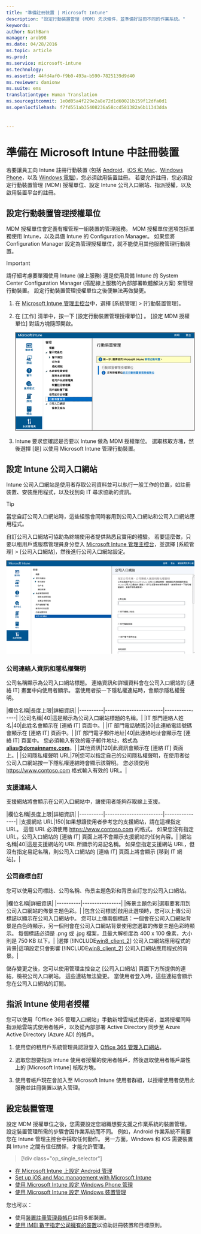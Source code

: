 ```yaml
---
title: "準備註冊裝置 | Microsoft Intune"
description: "設定行動裝置管理 (MDM) 先決條件，並準備好註冊不同的作業系統。"
keywords: 
author: NathBarn
manager: arob98
ms.date: 04/28/2016
ms.topic: article
ms.prod: 
ms.service: microsoft-intune
ms.technology: 
ms.assetid: 44fd4af0-f9b0-493a-b590-7825139d9d40
ms.reviewer: damionw
ms.suite: ems
translationtype: Human Translation
ms.sourcegitcommit: 1e0d05a4f229e2a8e72d1d60021b159f12dfa0d1
ms.openlocfilehash: f7fd551ab35408236a58ccd581382a6b11343dda


---
```


# 準備在 Microsoft Intune 中註冊裝置
若要讓員工向 Intune 註冊行動裝置 (包括 [Android](set-up-android-management-with-microsoft-intune.md)、[iOS 和 Mac](set-up-ios-and-mac-management-with-microsoft-intune.md)、[Windows Phone](set-up-windows-phone-management-with-microsoft-intune.md)，以及 [Windows 電腦](set-up-windows-device-management-with-microsoft-intune.md))，您必須啟用裝置註冊。 若要允許註冊，您必須設定行動裝置管理 (MDM) 授權單位、設定 Intune 公司入口網站、指派授權，以及啟用裝置平台的註冊。

## 設定行動裝置管理授權單位
MDM 授權單位會定義有權管理一組裝置的管理服務。 MDM 授權單位選項包括單獨使用 Intune，以及具備 Intune 的 Configuration Manager。 如果您將 Configuration Manager 設定為管理授權單位，就不能使用其他服務管理行動裝置。

>[!IMPORTANT]
> 請仔細考慮要單獨使用 Intune (線上服務) 還是使用具備 Intune 的 System Center Configuration Manager (搭配線上服務的內部部署軟體解決方案) 來管理行動裝置。 設定行動裝置管理授權單位之後便無法再做變更。



1.  在 [Microsoft Intune 管理主控台](http://manage.microsoft.com)中，選擇 [系統管理] &gt; [行動裝置管理]。

2.  在 [工作]  清單中，按一下 [設定行動裝置管理授權單位] 。 [設定 MDM 授權單位]  對話方塊隨即開啟。

    ![[設定 MDM 授權單位] 對話方塊](../media/intune-mdm-authority.png)

3.  Intune 要求您確認是否要以 Intune 做為 MDM 授權單位。 選取核取方塊，然後選擇 [是] 以使用 Microsoft Intune 管理行動裝置。

## 設定 Intune 公司入口網站

Intune 公司入口網站是使用者存取公司資料並可以執行一般工作的位置，如註冊裝置、安裝應用程式，以及找到向 IT 尋求協助的資訊。

> [!TIP]
> 當您自訂公司入口網站時，這些組態會同時套用到公司入口網站和公司入口網站應用程式。

自訂公司入口網站可協助為終端使用者提供熟悉且實用的體驗。 若要這麼做，只要以租用戶或服務管理員身分登入 [Microsoft Intune 管理主控台](https://manage.microsoft.com)，並選擇 [系統管理] &gt; [公司入口網站]，然後進行公司入口網站設定。

![admin-console-admin-workspace-comp-portal-settings](../media/cp_sa_cpsetup.PNG)

### 公司連絡人資訊和隱私權聲明

公司名稱顯示為公司入口網站標題。 連絡資訊和詳細資料會在公司入口網站的 [連絡 IT] 畫面中向使用者顯示。 當使用者按一下隱私權連結時，會顯示隱私權聲明。

|欄位名稱|長度上限|詳細資訊|
    |----------|------------------------|----------------|
    |公司名稱|40|這是顯示為公司入口網站標題的名稱。|
    |IT 部門連絡人姓名|40|此姓名會顯示在 [連絡 IT] 頁面中。|
    |IT 部門電話號碼|20|此連絡電話號碼會顯示在 [連絡 IT] 頁面中。|
    |IT 部門電子郵件地址|40|此連絡地址會顯示在 [連絡 IT] 頁面中。 您必須輸入有效的電子郵件地址，格式為 **alias@domainname.com**。|
    |其他資訊|120|此資訊會顯示在 [連絡 IT] 頁面上。|
    |公司隱私權聲明 URL|79|您可以指定自己的公司隱私權聲明，在使用者從公司入口網站按一下隱私權連結時會顯示該聲明。 您必須使用 https://www.contoso.com 格式輸入有效的 URL。|

### 支援連絡人
支援網站將會顯示在公司入口網站中，讓使用者能夠存取線上支援。

|欄位名稱|長度上限|詳細資訊|
    |----------|------------------------|----------------|
    |支援網站 URL|150|如果想讓使用者參考您的支援網站，請在這裡指定 URL。 這個 URL 必須使用 https://www.contoso.com 的格式。 如果您沒有指定 URL，公司入口網站的 [連絡 IT] 頁面上將不會顯示支援網站的任何內容。|
    |網站名稱|40|這是支援網站的 URL 所顯示的易記名稱。 如果您指定支援網站 URL，但沒有指定易記名稱，則公司入口網站的 [連絡 IT] 頁面上將會顯示 [移到 IT 網站]。|


### 公司商標自訂

您可以使用公司標誌、公司名稱、佈景主題色彩和背景自訂您的公司入口網站。

|欄位名稱|詳細資訊|
    |----------|----------------|
    |佈景主題色彩|選取要套用到公司入口網站的佈景主題色彩。|
    |包含公司標誌|啟用此選項時，您可以上傳公司標誌以顯示在公司入口網站中。 您可以上傳兩個標誌：一個會在公司入口網站背景是白色時顯示，另一個則會在公司入口網站背景使用您選取的佈景主題色彩時顯示。 每個標誌必須是 .png 或 .jpg 檔案，且最大解析度為 400 x 100 像素，大小則是 750 KB 以下。|
    |選擇 [!INCLUDE[win8_client_2](../includes/win8_client_2_md.md)] 公司入口網站應用程式的背景|這項設定只會影響 [!INCLUDE[win8_client_2](../includes/win8_client_2_md.md)] 公司入口網站應用程式的背景。|


儲存變更之後，您可以使用管理主控台之 [公司入口網站] 頁面下方所提供的連結，檢視公司入口網站。 這些連結無法變更。 當使用者登入時，這些連結會顯示您在公司入口網站的訂閱。

## 指派 Intune 使用者授權

您可以使用「Office 365 管理入口網站」手動新增雲端式使用者，並將授權同時指派給雲端式使用者帳戶，以及從內部部署 Active Directory 同步至 Azure Active Directory (Azure AD) 的帳戶。

1.  使用您的租用戶系統管理員認證登入 [Office 365 管理入口網站](https://portal.office.com/Admin/Default.aspx)。

2.  選取您想要指派 Intune 使用者授權的使用者帳戶，然後選取使用者帳戶屬性上的 [Microsoft Intune] 核取方塊。

3.  使用者帳戶現在會加入至 Microsoft Intune 使用者群組，以授權使用者使用此服務並註冊裝置以納入管理。

## 設定裝置管理
設定 MDM 授權單位之後，您需要設定您組織想要支援之作業系統的裝置管理。 設定裝置管理所需的步驟會因作業系統而不同。 例如，Android 作業系統不需要您在 Intune 管理主控台中採取任何動作。 另一方面，Windows 和 iOS 需要裝置與 Intune 之間有信任關係，才能允許管理。

> [!div class="op_single_selector"]
- [在 Microsoft Intune 上設定 Android 管理](set-up-android-management-with-microsoft-intune.md)
- [Set up iOS and Mac management with Microsoft Intune](set-up-ios-and-mac-management-with-microsoft-intune.md)
- [使用 Microsoft Intune 設定 Windows Phone 管理](set-up-windows-phone-management-with-microsoft-intune.md)
- [使用 Microsoft Intune 設定 Windows 裝置管理](set-up-windows-device-management-with-microsoft-intune.md)

您也可以：
 - 使用[裝置註冊管理員帳戶](enroll-corporate-owned-devices-with-the-device-enrollment-manager-in-microsoft-intune.md)註冊多部裝置。
 - [使用 IMEI 數字指定公司擁有的裝置](specify-corporate-owned-devices-with-international-mobile-equipment-identity-imei-numbers.md)以協助註冊裝置和目標原則。



<!--HONumber=Jul16_HO3-->


